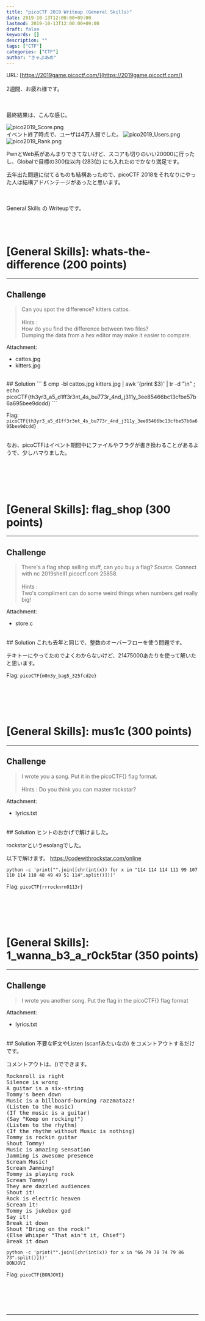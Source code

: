 ```yaml
---
title: "picoCTF 2019 Writeup (General Skills)"
date: 2019-10-13T12:00:00+09:00
lastmod: 2019-10-13T12:00:00+09:00
draft: false
keywords: []
description: ""
tags: ["CTF"]
categories: ["CTF"]
author: "きゃぷあめ"
---
```

URL: [https://2019game.picoctf.com/](https://2019game.picoctf.com/)
<br /><br />
2週間、お疲れ様です。

<br /><br />
最終結果は、こんな感じ。

<img src="https://captureamerica.github.io/writeups/img/pico2019_Score.png" alt="pico2019_Score.png">

<br />
イベント終了時点で、ユーザは4万人弱でした。

<img src="https://captureamerica.github.io/writeups/img/pico2019_Users.png" alt="pico2019_Users.png">

<img src="https://captureamerica.github.io/writeups/img/pico2019_Rank.png" alt="pico2019_Rank.png">

PwnとWeb系があんまりできてないけど、スコアも切りのいい20000に行ったし、Globalで目標の300位以内 (283位) にも入れたのでかなり満足です。

去年出た問題に似てるものも結構あったので、picoCTF 2018をそれなりにやった人は結構アドバンテージがあったと思います。



<br /><br />
General Skills の Writeupです。




<br /><br />
# [General Skills]: whats-the-difference (200 points)
- - -
## Challenge
> Can you spot the difference? kitters cattos.
<br /><br />
Hints :<br />
How do you find the difference between two files?<br />
Dumping the data from a hex editor may make it easier to compare.

Attachment:

- cattos.jpg<br />
- kitters.jpg


<br />
## Solution
```
$ cmp -bl cattos.jpg kitters.jpg | awk '{print $3}' | tr -d "\n" ; echo
picoCTF{th3yr3_a5_d1ff3r3nt_4s_bu773r_4nd_j311y_3ee85466bc13cfbe57b6a695bee9dcdd}
```

Flag: `picoCTF{th3yr3_a5_d1ff3r3nt_4s_bu773r_4nd_j311y_3ee85466bc13cfbe57b6a695bee9dcdd}`

<br />
なお、picoCTFはイベント期間中にファイルやフラグが書き換わることがあるようで、少しハマりました。



<br /><br />
<br /><br />
# [General Skills]: flag_shop (300 points)
- - -
## Challenge
> There's a flag shop selling stuff, can you buy a flag? Source. Connect with nc 2019shell1.picoctf.com 25858.
<br /><br />
Hints :<br />
Two's compliment can do some weird things when numbers get really big!


Attachment:

- store.c



<br />
## Solution
これも去年と同じで、整数のオーバーフローを使う問題です。

テキトーにやってたのでよくわからないけど、21475000あたりを使って解いたと思います。

Flag: `picoCTF{m0n3y_bag5_325fcd2e}`






<br /><br />
<br /><br />
# [General Skills]: mus1c (300 points)
- - -
## Challenge
> I wrote you a song. Put it in the picoCTF{} flag format.
<br /><br />
Hints : Do you think you can master rockstar?<br />



Attachment:

- lyrics.txt



<br />
## Solution
ヒントのおかげで解けました。

rockstarというesolangでした。

以下で解けます。
https://codewithrockstar.com/online

```
python -c 'print("".join([chr(int(x)) for x in "114 114 114 111 99 107 110 114 110 48 49 49 51 114".split()]))'
```

Flag: `picoCTF{rrrocknrn0113r}`





<br /><br />
<br /><br />
# [General Skills]: 1_wanna_b3_a_r0ck5tar (350 points)
- - -
## Challenge
> I wrote you another song. Put the flag in the picoCTF{} flag format

Attachment:

- lyrics.txt



<br />
## Solution
不要なIF文やListen (scanfみたいなの) をコメントアウトするだけです。

コメントアウトは、()でできます。

<pre>
Rocknroll is right
Silence is wrong
A guitar is a six-string
Tommy's been down
Music is a billboard-burning razzmatazz!
(Listen to the music)
(If the music is a guitar)
(Say "Keep on rocking!")
(Listen to the rhythm)
(If the rhythm without Music is nothing)
Tommy is rockin guitar
Shout Tommy!
Music is amazing sensation 
Jamming is awesome presence
Scream Music!
Scream Jamming!
Tommy is playing rock
Scream Tommy!
They are dazzled audiences
Shout it!
Rock is electric heaven
Scream it!
Tommy is jukebox god
Say it!
Break it down
Shout "Bring on the rock!"
(Else Whisper "That ain't it, Chief")
Break it down
</pre>


```
python -c 'print("".join([chr(int(x)) for x in "66 79 78 74 79 86 73".split()]))'
BONJOVI
```

Flag: `picoCTF{BONJOVI}`






<br /><br />
<br /><br />
- - -
<br /><br />
<br /><br />

